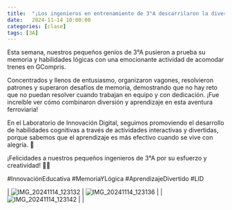 ```yaml
---
title:  "¡Los ingenieros en entrenamiento de 3°A descarrilaron la diversión en el LID! 🚂🧠"
date:   2024-11-14 10:00:00
categories: [clase]
tags: [3A]
---
```

Esta semana, nuestros pequeños genios de 3°A pusieron a prueba su memoria y habilidades lógicas con una emocionante actividad de acomodar trenes en GCompris.

Concentrados y llenos de entusiasmo, organizaron vagones, resolvieron patrones y superaron desafíos de memoria, demostrando que no hay reto que no puedan resolver cuando trabajan en equipo y con dedicación. ¡Fue increíble ver cómo combinaron diversión y aprendizaje en esta aventura ferroviaria!

En el Laboratorio de Innovación Digital, seguimos promoviendo el desarrollo de habilidades cognitivas a través de actividades interactivas y divertidas, porque sabemos que el aprendizaje es más efectivo cuando se vive con alegría. 🚀

¡Felicidades a nuestros pequeños ingenieros de 3°A por su esfuerzo y creatividad! 👏🌟

#InnovaciónEducativa #MemoriaYLógica #AprendizajeDivertido #LID

| ![IMG_20241114_123132](https://github.com/user-attachments/assets/9c9f536d-04d7-40a5-84cd-297bdeaab3cd) | ![IMG_20241114_123136](https://github.com/user-attachments/assets/c0d3e11f-a6c6-4c04-9443-680a518bf24a) |
| ![IMG_20241114_123142](https://github.com/user-attachments/assets/2dde432c-90e3-49c1-8efa-5b3560858d2e) | |



[lid]: https://ipc-lid.github.io/ 
